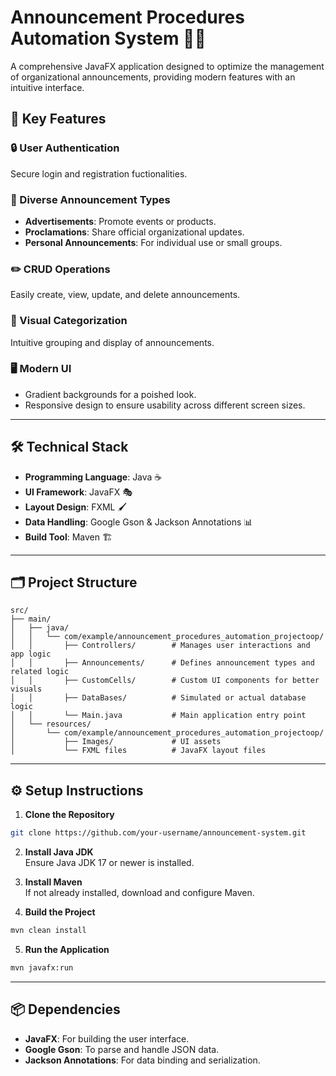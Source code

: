 # Announcement Procedures Automation System 📢✨

A comprehensive JavaFX application designed to optimize the management of organizational announcements, providing modern features with an intuitive interface.

## 🌟 Key Features

### 🔒 User Authentication
Secure login and registration fuctionalities.

### 📣 Diverse Announcement Types
- **Advertisements**: Promote events or products.  
- **Proclamations**: Share official organizational updates.  
- **Personal Announcements**: For individual use or small groups.

### ✏️ CRUD Operations
Easily create, view, update, and delete announcements.

### 🎨 Visual Categorization
Intuitive grouping and display of announcements.

### 🖥️ Modern UI
- Gradient backgrounds for a poished look.  
- Responsive design to ensure usability across different screen sizes.

---

## 🛠️ Technical Stack

- **Programming Language**: Java ☕  
- **UI Framework**: JavaFX 🎭  
- **Layout Design**: FXML 🖌️  
- **Data Handling**: Google Gson & Jackson Annotations 📊  
- **Build Tool**: Maven 🏗️

---

## 🗂️ Project Structure

```plaintext
src/
├── main/
│   ├── java/
│   │   └── com/example/announcement_procedures_automation_projectoop/
│   │       ├── Controllers/        # Manages user interactions and app logic
│   │       ├── Announcements/      # Defines announcement types and related logic
│   │       ├── CustomCells/        # Custom UI components for better visuals
│   │       ├── DataBases/          # Simulated or actual database logic
│   │       └── Main.java           # Main application entry point
│   └── resources/
│       └── com/example/announcement_procedures_automation_projectoop/
│           ├── Images/             # UI assets
│           └── FXML files          # JavaFX layout files
```

---

## ⚙️ Setup Instructions

1. **Clone the Repository**  
```bash
git clone https://github.com/your-username/announcement-system.git
```

2. **Install Java JDK**  
Ensure Java JDK 17 or newer is installed.

3. **Install Maven**  
If not already installed, download and configure Maven.

4. **Build the Project**  
```bash
mvn clean install
```

5. **Run the Application**  
```bash
mvn javafx:run
```

---

## 📦 Dependencies

- **JavaFX**: For building the user interface.  
- **Google Gson**: To parse and handle JSON data.  
- **Jackson Annotations**: For data binding and serialization.
